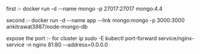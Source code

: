 first :-
docker run -d --name mongo -p 27017:27017 mongo:4.4


second :-
docker run -d --name app --link mongo:mongo -p 3000:3000 ankitrawat3987/node-mongo-db

expose the port :- for cluster ip 
sudo -E kubectl port-forward service/nginx-service -n nginx 81:80 --address=0.0.0.0



